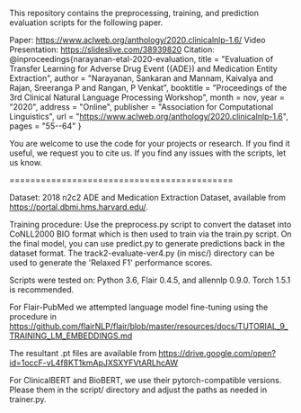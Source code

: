 This repository contains the preprocessing, training, and prediction evaluation scripts for the following paper.

Paper:              https://www.aclweb.org/anthology/2020.clinicalnlp-1.6/
Video Presentation: https://slideslive.com/38939820
Citation:
                    @inproceedings{narayanan-etal-2020-evaluation,
                        title = "Evaluation of Transfer Learning for Adverse Drug Event ({ADE}) and Medication Entity Extraction",
                        author = "Narayanan, Sankaran  and
                          Mannam, Kaivalya  and
                          Rajan, Sreeranga P  and
                          Rangan, P Venkat",
                        booktitle = "Proceedings of the 3rd Clinical Natural Language Processing Workshop",
                        month = nov,
                        year = "2020",
                        address = "Online",
                        publisher = "Association for Computational Linguistics",
                        url = "https://www.aclweb.org/anthology/2020.clinicalnlp-1.6",
                        pages = "55--64"
                    }




You are welcome to use the code for your projects or research. If you find it useful,
we request you to cite us. If you find any issues with the scripts, let us know.

===========================================

Dataset: 2018 n2c2 ADE and Medication Extraction Dataset, available from 
https://portal.dbmi.hms.harvard.edu/.  

Training procedure:
Use the preprocess.py script to convert the dataset into CoNLL2000 BIO format which is then used to train via the train.py script. On the final model, you can use predict.py to generate predictions back in the dataset format. The track2-evaluate-ver4.py (in misc/) directory can be used to generate the 'Relaxed F1' performance scores.

Scripts were tested on: Python 3.6, Flair 0.4.5, and allennlp 0.9.0. Torch 1.5.1 is recommended.

For Flair-PubMed we attempted language model fine-tuning using the procedure in 
https://github.com/flairNLP/flair/blob/master/resources/docs/TUTORIAL_9_TRAINING_LM_EMBEDDINGS.md

The resultant .pt files are available from 
https://drive.google.com/open?id=1occF-vL4f8KT1kmApJXSXYFVtARLhcAW

For ClinicalBERT and BioBERT, we use their pytorch-compatible versions. Please them in the script/ directory and adjust the paths as needed in trainer.py.



